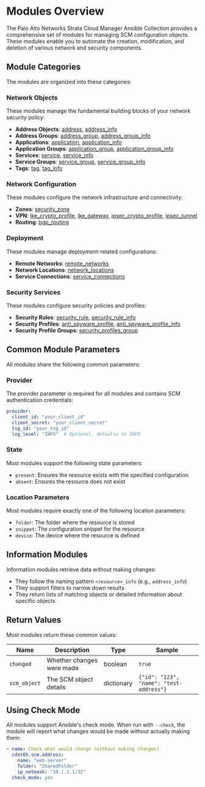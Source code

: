 # Modules Overview

The Palo Alto Networks Strata Cloud Manager Ansible Collection provides a comprehensive set of modules for managing SCM configuration objects. These modules enable you to automate the creation, modification, and deletion of various network and security components.

## Module Categories

The modules are organized into these categories:

### Network Objects
These modules manage the fundamental building blocks of your network security policy:

- **Address Objects**: [address](address.md), [address_info](address_info.md)
- **Address Groups**: [address_group](address_group.md), [address_group_info](address_group_info.md)
- **Applications**: [application](application.md), [application_info](application_info.md)
- **Application Groups**: [application_group](application_group.md), [application_group_info](application_group_info.md)
- **Services**: [service](service.md), [service_info](service_info.md)
- **Service Groups**: [service_group](service_group.md), [service_group_info](service_group_info.md)
- **Tags**: [tag](tag.md), [tag_info](tag_info.md)

### Network Configuration
These modules configure the network infrastructure and connectivity:

- **Zones**: [security_zone](security_zone.md)
- **VPN**: [ike_crypto_profile](ike_crypto_profile.md), [ike_gateway](ike_gateway.md), [ipsec_crypto_profile](ipsec_crypto_profile.md), [ipsec_tunnel](ipsec_tunnel.md)
- **Routing**: [bgp_routing](bgp_routing.md)

### Deployment
These modules manage deployment-related configurations:

- **Remote Networks**: [remote_networks](remote_networks.md)
- **Network Locations**: [network_locations](network_locations.md)
- **Service Connections**: [service_connections](service_connections.md)

### Security Services
These modules configure security policies and profiles:

- **Security Rules**: [security_rule](security_rule.md), [security_rule_info](security_rule_info.md)
- **Security Profiles**: [anti_spyware_profile](anti_spyware_profile.md), [anti_spyware_profile_info](anti_spyware_profile_info.md)
- **Security Profile Groups**: [security_profiles_group](security_profiles_group.md)

## Common Module Parameters

All modules share the following common parameters:

### Provider

The provider parameter is required for all modules and contains SCM authentication credentials:

```yaml
provider:
  client_id: "your_client_id"
  client_secret: "your_client_secret"
  tsg_id: "your_tsg_id"
  log_level: "INFO"  # Optional, defaults to INFO
```

### State

Most modules support the following state parameters:

- `present`: Ensures the resource exists with the specified configuration
- `absent`: Ensures the resource does not exist

### Location Parameters

Most modules require exactly one of the following location parameters:

- `folder`: The folder where the resource is stored
- `snippet`: The configuration snippet for the resource
- `device`: The device where the resource is defined

## Information Modules

Information modules retrieve data without making changes:

- They follow the naming pattern `<resource>_info` (e.g., `address_info`)
- They support filters to narrow down results
- They return lists of matching objects or detailed information about specific objects

## Return Values

Most modules return these common values:

| Name | Description | Type | Sample |
|------|-------------|------|--------|
| `changed` | Whether changes were made | boolean | `true` |
| `scm_object` | The SCM object details | dictionary | `{"id": "123", "name": "test-address"}` |

## Using Check Mode

All modules support Ansible's check mode. When run with `--check`, the module will report what changes would be made without actually making them:

```yaml
- name: Check what would change (without making changes)
  cdot65.scm.address:
    name: "web-server"
    folder: "SharedFolder"
    ip_netmask: "10.1.1.1/32"
  check_mode: yes
```